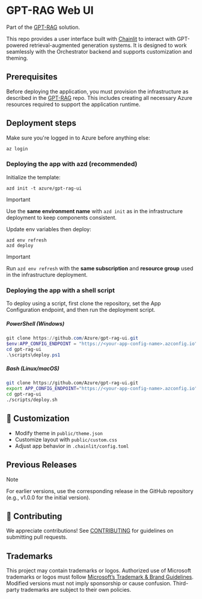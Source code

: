 <!-- 
page_type: sample
languages:
- azdeveloper
- powershell
- bicep
products:
- azure
- azure-ai-foundry
- azure-openai
- azure-ai-search
urlFragment: GPT-RAG
name: Multi-repo ChatGPT and Enterprise data with Azure OpenAI and AI Search
description: GPT-RAG core is a Retrieval-Augmented Generation pattern running in Azure, using Azure AI Search for retrieval and Azure OpenAI large language models to power ChatGPT-style and Q&A experiences.
-->
# GPT-RAG Web UI

Part of the [GPT-RAG](https://github.com/Azure/gpt-rag) solution.

This repo provides a user interface built with [Chainlit](https://www.chainlit.io/) to interact with GPT-powered retrieval-augmented generation systems. It is designed to work seamlessly with the Orchestrator backend and supports customization and theming.

## Prerequisites

Before deploying the application, you must provision the infrastructure as described in the [GPT-RAG](https://github.com/azure/gpt-rag) repo. This includes creating all necessary Azure resources required to support the application runtime.

## Deployment steps

Make sure you're logged in to Azure before anything else:

```bash
az login
```

### Deploying the app with azd (recommended)

Initialize the template:
```shell
azd init -t azure/gpt-rag-ui 
```
> [!IMPORTANT]
> Use the **same environment name** with `azd init` as in the infrastructure deployment to keep components consistent.

Update env variables then deploy:
```shell
azd env refresh
azd deploy 
```
> [!IMPORTANT]
> Run `azd env refresh` with the **same subscription** and **resource group** used in the infrastructure deployment.

### Deploying the app with a shell script

To deploy using a script, first clone the repository, set the App Configuration endpoint, and then run the deployment script.

##### PowerShell (Windows)

```powershell
git clone https://github.com/Azure/gpt-rag-ui.git
$env:APP_CONFIG_ENDPOINT = "https://<your-app-config-name>.azconfig.io"
cd gpt-rag-ui
.\scripts\deploy.ps1
```

##### Bash (Linux/macOS)
```bash
git clone https://github.com/Azure/gpt-rag-ui.git
export APP_CONFIG_ENDPOINT="https://<your-app-config-name>.azconfig.io"
cd gpt-rag-ui
./scripts/deploy.sh
````

## 🎨 Customization

- Modify theme in `public/theme.json`
- Customize layout with `public/custom.css`
- Adjust app behavior in `.chainlit/config.toml`

## Previous Releases

> [!NOTE]  
> For earlier versions, use the corresponding release in the GitHub repository (e.g., v1.0.0 for the initial version).

## 🤝 Contributing

We appreciate contributions! See [CONTRIBUTING](https://github.com/Azure/gpt-rag/blob/main/CONTRIBUTING.md) for guidelines on submitting pull requests.

## Trademarks


This project may contain trademarks or logos. Authorized use of Microsoft trademarks or logos must follow [Microsoft’s Trademark & Brand Guidelines](https://www.microsoft.com/en-us/legal/intellectualproperty/trademarks/usage/general). Modified versions must not imply sponsorship or cause confusion. Third-party trademarks are subject to their own policies.




